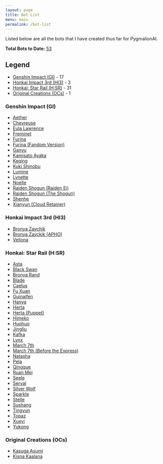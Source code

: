 ```yaml
---
layout: page
title: Bot List
menu: main
permalink: /bot-list
---
```


Listed below are all the bots that I have created thus far for PygmalionAI.

**Total Bots to Date:** <u>53</u>

<!-- To be added once more games are listed here -->
## Legend
- [Genshin Impact (GI)](#genshin-impact-gi) - 17
- [Honkai Impact 3rd (HI3)](#honkai-impact-3rd-hi3) - 3
- [Honkai: Star Rail (H:SR)](#honkai-star-rail-hsr) - 31
- [Original Creations (OCs)](#original-creations-ocs) - 1

### Genshin Impact (GI)
- [Aether]({{site.baseurl}}/aether)
- [Chevreuse]({{site.baseurl}}/chevreuse)
- [Eula Lawrence]({{site.baseurl}}/eula)
- [Freminet]({{site.baseurl}}/freminet)
- [Furina]({{site.baseurl}}/furina)
- [Furina (Fandom Version)]({{site.baseurl}}/furina-fandom)
- [Ganyu]({{site.baseurl}}/ganyu)
- [Kamisato Ayaka]({{site.baseurl}}/kamisato-ayaka)
- [Keqing]({{site.baseurl}}/keqing)
- [Kuki Shinobu]({{site.baseurl}}/kuki-shinobu)
- [Lumine]({{site.baseurl}}/lumine)
- [Lynette]({{site.baseurl}}/lynette)
- [Noelle]({{site.baseurl}}/noelle)
- [Raiden Shogun (Raiden Ei)]({{site.baseurl}}/raiden-ei)
- [Raiden Shogun (The Shogun)]({{site.baseurl}}/the-shogun)
- [Shenhe]({{site.baseurl}}/shenhe)
- [Xianyun (Cloud Retainer)]({{site.baseurl}}/xianyun)

### Honkai Impact 3rd (HI3)
- [Bronya Zaychik]({{site.baseurl}}/bronya-zaychik)
- [Bronya Zayckik (APHO)]({{site.baseurl}}/bronya-zaychik-apho)
- [Veliona]({{site.baseurl}}/veliona)

### Honkai: Star Rail (H:SR)
- [Asta]({{site.baseurl}}/asta)
- [Black Swan]({{site.baseurl}}/black-swan)
- [Bronya Rand]({{site.baseurl}}/bronya)
- [Blade]({{site.baseurl}}/blade)
- [Caelus]({{site.baseurl}}/caelus)
- [Fu Xuan]({{site.baseurl}}/fu-xuan)
- [Guinaifen]({{site.baseurl}}/guinaifen)
- [Hanya]({{site.baseurl}}/hanya)
- [Herta]({{site.baseurl}}/herta)
- [Herta (Puppet)]({{site.baseurl}}/herta-puppet)
- [Himeko]({{site.baseurl}}/himeko)
- [Huohuo]({{site.baseurl}}/huohuo)
- [Jingliu]({{site.baseurl}}/jingliu)
- [Kafka]({{site.baseurl}}/kafka)
- [Lynx]({{site.baseurl}}/lynx)
- [March 7th]({{site.baseurl}}/march-7th)
- [March 7th (Before the Express)]({{site.baseurl}}/march-7th-bte)
- [Natasha]({{site.baseurl}}/natasha)
- [Pela]({{site.baseurl}}/pela)
- [Qingque]({{site.baseurl}}/qingque)
- [Ruan Mei]({{site.baseurl}}/ruan-mei)
- [Seele]({{site.baseurl}}/seele)
- [Serval]({{site.baseurl}}/serval)
- [Silver Wolf]({{site.baseurl}}/silver-wolf)
- [Sparkle]({{site.baseurl}}/sparkle)
- [Stelle]({{site.baseurl}}/stelle)
- [Sushang]({{site.baseurl}}/sushang)
- [Tingyun]({{site.baseurl}}/tingyun)
- [Topaz]({{site.baseurl}}/topaz)
- [Xueyi]({{site.baseurl}}/xueyi)
- [Yukong]({{site.baseurl}}/yukong)

### Original Creations (OCs)
- [Kasuga Asumi]({{site.baseurl}}/asumi)
- [Kisna Kaalana]({{site.baseurl}}/kisna)